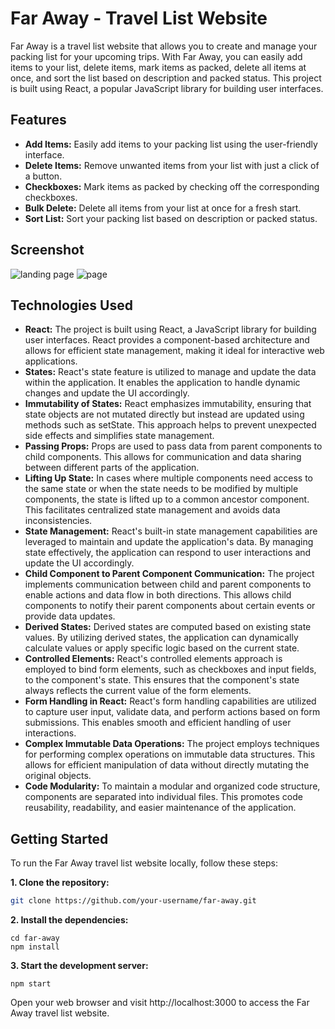 
# Far Away - Travel List Website

Far Away is a travel list website that allows you to create and manage your packing list for your upcoming trips. With Far Away, you can easily add items to your list, delete items, mark items as packed, delete all items at once, and sort the list based on description and packed status. This project is built using React, a popular JavaScript library for building user interfaces.

## Features

- **Add Items:** Easily add items to your packing list using the user-friendly interface.
- **Delete Items:** Remove unwanted items from your list with just a click of a button.
- **Checkboxes:** Mark items as packed by checking off the corresponding checkboxes.
- **Bulk Delete:** Delete all items from your list at once for a fresh start.
- **Sort List:** Sort your packing list based on description or packed status.

## Screenshot
![landing page](https://github.com/anshumansinha18/Far-Away-Travel-List_React-App/assets/39727166/6f9ac007-adeb-4cb6-b893-eb1c5a28e9cf)
![page](https://github.com/anshumansinha18/Far-Away-Travel-List_React-App/assets/39727166/68b8a0e5-ddc5-48eb-a8d2-5651f31c3675)


##  Technologies Used

- **React:** The project is built using React, a JavaScript library for building user interfaces. React provides a component-based architecture and allows for efficient state management, making it ideal for interactive web applications.
- **States:** React's state feature is utilized to manage and update the data within the application. It enables the application to handle dynamic changes and update the UI accordingly.
- **Immutability of States:** React emphasizes immutability, ensuring that state objects are not mutated directly but instead are updated using methods such as setState. This approach helps to prevent unexpected side effects and simplifies state management.
- **Passing Props:** Props are used to pass data from parent components to child components. This allows for communication and data sharing between different parts of the application.
- **Lifting Up State:** In cases where multiple components need access to the same state or when the state needs to be modified by multiple components, the state is lifted up to a common ancestor component. This facilitates centralized state management and avoids data inconsistencies.
- **State Management:** React's built-in state management capabilities are leveraged to maintain and update the application's data. By managing state effectively, the application can respond to user interactions and update the UI accordingly.
- **Child Component to Parent Component Communication:** The project implements communication between child and parent components to enable actions and data flow in both directions. This allows child components to notify their parent components about certain events or provide data updates.
- **Derived States:** Derived states are computed based on existing state values. By utilizing derived states, the application can dynamically calculate values or apply specific logic based on the current state.
- **Controlled Elements:** React's controlled elements approach is employed to bind form elements, such as checkboxes and input fields, to the component's state. This ensures that the component's state always reflects the current value of the form elements.
- **Form Handling in React:** React's form handling capabilities are utilized to capture user input, validate data, and perform actions based on form submissions. This enables smooth and efficient handling of user interactions.
- **Complex Immutable Data Operations:** The project employs techniques for performing complex operations on immutable data structures. This allows for efficient manipulation of data without directly mutating the original objects.
- **Code Modularity:** To maintain a modular and organized code structure, components are separated into individual files. This promotes code reusability, readability, and easier maintenance of the application.


## Getting Started

To run the Far Away travel list website locally, follow these steps:

**1. Clone the repository:**

```bash
git clone https://github.com/your-username/far-away.git
```

**2. Install the dependencies:**
```
cd far-away
npm install
```
**3. Start the development server:**
```
npm start
```

Open your web browser and visit http://localhost:3000 to access the Far Away travel list website.


